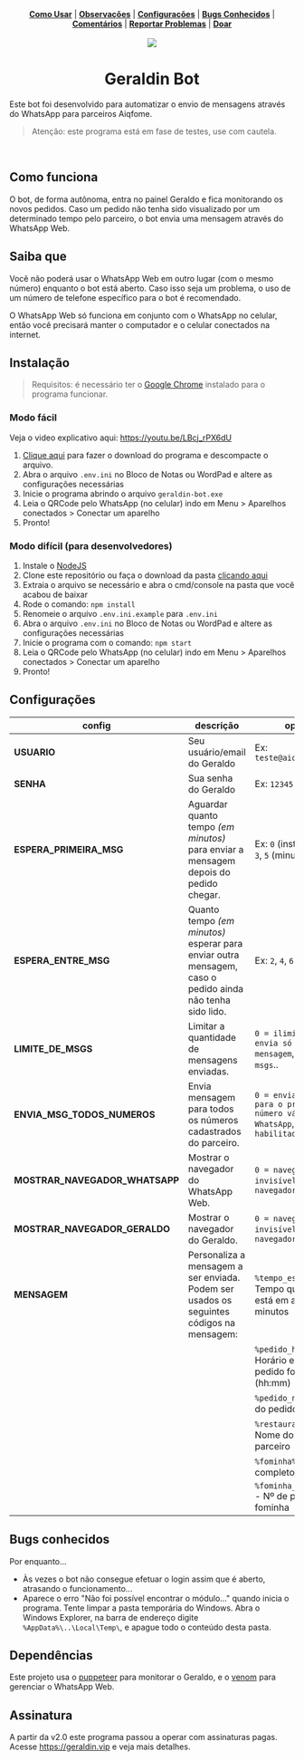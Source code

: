 <div align="center">
  <a href="#instalação"><b>Como Usar</b></a> | 
  <a href="#saiba-que"><b>Observações</b></a> | 
  <a href="#configurações"><b>Configurações</b></a> | 
  <a href="#bugs-conhecidos"><b>Bugs Conhecidos</b></a> | 
  <a href="https://github.com/renandecarlo/geraldin-bot/discussions"><b>Comentários</b></a> | 
  <a href="https://github.com/renandecarlo/geraldin-bot/issues"><b>Reportar Problemas</b></a> | 
  <a href="#contribuições"><b>Doar</b></a>
  <br /><br />
  <img src="https://user-images.githubusercontent.com/6974980/127627282-7f157406-0bce-4d3c-ae96-c0b8795467ed.png" /><br />
  <h1>Geraldin Bot</h1>
 </div>
 
 Este bot foi desenvolvido para automatizar o envio de mensagens através do WhatsApp para parceiros Aiqfome.
 > Atenção: este programa está em fase de testes, use com cautela.

<br />


## Como funciona
O bot, de forma autônoma, entra no painel Geraldo e fica monitorando os novos pedidos. Caso um pedido não tenha sido visualizado por um determinado tempo pelo parceiro, o bot envia uma mensagem através do WhatsApp Web.

## Saiba que

Você não poderá usar o WhatsApp Web em outro lugar (com o mesmo número) enquanto o bot está aberto. Caso isso seja um problema, o uso de um número de telefone específico para o bot é recomendado.

O WhatsApp Web só funciona em conjunto com o WhatsApp no celular, então você precisará manter o computador e o celular conectados na internet.

## Instalação
> Requisitos: é necessário ter o [Google Chrome](https://www.google.com/intl/pt-BR/chrome/) instalado para o programa funcionar.

### Modo fácil
Veja o video explicativo aqui: https://youtu.be/LBcj_rPX6dU

1. [Clique aqui](https://github.com/renandecarlo/geraldin-bot/releases/download/v2.2-beta/geraldin-bot.v2.2.0-beta.zip) para fazer o download do programa e descompacte o arquivo.
2. Abra o arquivo `.env.ini` no Bloco de Notas ou WordPad e altere as configurações necessárias
3. Inicie o programa abrindo o arquivo `geraldin-bot.exe`
4. Leia o QRCode pelo WhatsApp (no celular) indo em Menu > Aparelhos conectados > Conectar um aparelho
5. Pronto!

### Modo difícil (para desenvolvedores)
1. Instale o [NodeJS](https://nodejs.dev/)
2. Clone este repositório ou faça o download da pasta [clicando aqui](https://github.com/renandecarlo/geraldin-bot/archive/refs/heads/main.zip)
3. Extraia o arquivo se necessário e abra o cmd/console na pasta que você acabou de baixar
4. Rode o comando: `npm install`
5. Renomeie o arquivo `.env.ini.example` para `.env.ini`
6. Abra o arquivo `.env.ini` no Bloco de Notas ou WordPad e altere as configurações necessárias
7. Inicie o programa com o comando: `npm start`
8. Leia o QRCode pelo WhatsApp (no celular) indo em Menu > Aparelhos conectados > Conectar um aparelho
9. Pronto!

## Configurações
| config | descrição | opções |
|--|--|--|
| **USUARIO** | Seu usuário/email do Geraldo | Ex: `teste@aiqfome.com.br`|
| **SENHA** | Sua senha do Geraldo | Ex: `12345`|
| **ESPERA_PRIMEIRA_MSG** | Aguardar quanto tempo *(em minutos)* para enviar a mensagem depois do pedido chegar. | Ex: `0` (instantâneo), `1`, `3`, `5` (minutos).|
| **ESPERA_ENTRE_MSG** | Quanto tempo *(em minutos)* esperar para enviar outra mensagem, caso o pedido ainda não tenha sido lido. | Ex: `2`, `4`, `6` (minutos)|
| **LIMITE_DE_MSGS** | Limitar a quantidade de mensagens enviadas. | `0 = ilimitado`, `1 = envia só a primeira mensagem`, `2 = 2 msgs`..|
| **ENVIA_MSG_TODOS_NUMEROS** | Envia mensagem para todos os números cadastrados do parceiro. | `0 = envia somente para o primeiro número válido de WhatsApp`, `1 = habilitado`|
| **MOSTRAR_NAVEGADOR_WHATSAPP** | Mostrar o navegador do WhatsApp Web. | `0 = navegador fica invisível`, `1 = navegador visível`|
| **MOSTRAR_NAVEGADOR_GERALDO** | Mostrar o navegador do Geraldo. | `0 = navegador fica invisível`, `1 = navegador visível`|
| **MENSAGEM** | Personaliza a mensagem a ser enviada. Podem ser usados os seguintes códigos na mensagem: | `%tempo_esperando%` - Tempo que o pedido está em aberto, em minutos |
| | | `%pedido_horario%` - Horário em que o pedido foi feito (hh:mm) |
| | | `%pedido_n%` - Número do pedido |
| | | `%restaurante%` - Nome do restaurante parceiro |
| | | `%fominha%` - Nome completo do fominha |
| | | `%fominha_n_pedidos%` - Nº de pedidos do fominha |

## Bugs conhecidos
Por enquanto...
- Às vezes o bot não consegue efetuar o login assim que é aberto, atrasando o funcionamento...
- Aparece o erro "Não foi possível encontrar o módulo..." quando inicia o programa. Tente limpar a pasta temporária do Windows. Abra o Windows Explorer, na barra de endereço digite `%AppData%\..\Local\Temp\`, e apague todo o conteúdo desta pasta.

## Dependências
Este projeto usa o [puppeteer](https://github.com/puppeteer/puppeteer) para monitorar o Geraldo, e o [venom](https://github.com/orkestral/venom) para gerenciar o WhatsApp Web.

## Assinatura
A partir da v2.0 este programa passou a operar com assinaturas pagas. Acesse https://geraldin.vip e veja mais detalhes.
